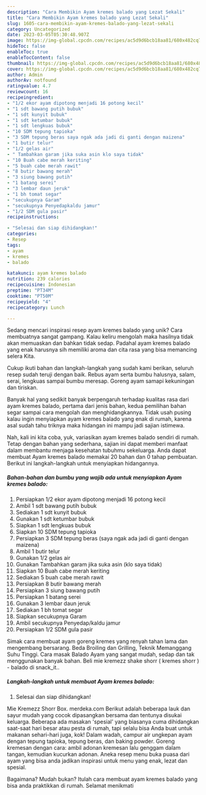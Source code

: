 ```yaml
---
description: "Cara Membikin Ayam kremes balado yang Lezat Sekali"
title: "Cara Membikin Ayam kremes balado yang Lezat Sekali"
slug: 1605-cara-membikin-ayam-kremes-balado-yang-lezat-sekali
category: Uncategorized
date: 2023-03-05T05:30:48.907Z
image: https://img-global.cpcdn.com/recipes/ac5d9d6bcb18aa81/680x482cq70/ayam-kremes-balado-foto-resep-utama.jpg
hideToc: false
enableToc: true
enableTocContent: false
thumbnail: https://img-global.cpcdn.com/recipes/ac5d9d6bcb18aa81/680x482cq70/ayam-kremes-balado-foto-resep-utama.jpg
cover: https://img-global.cpcdn.com/recipes/ac5d9d6bcb18aa81/680x482cq70/ayam-kremes-balado-foto-resep-utama.jpg
author: Admin
authorAv: notfound
ratingvalue: 4.7
reviewcount: 16
recipeingredient:
- "1/2 ekor ayam dipotong menjadi 16 potong kecil"
- "1 sdt bawang putih bubuk"
- "1 sdt kunyit bubuk"
- "1 sdt ketumbar bubuk"
- "1 sdt lengkuas bubuk"
- "10 SDM tepung tapioka"
- "3 SDM tepung beras saya ngak ada jadi di ganti dengan maizena"
- "1 butir telur"
- "1/2 gelas air"
- " Tambahkan garam jika suka asin klo saya tidak"
- "10 Buah cabe merah keriting"
- "5 buah cabe merah rawit"
- "8 butir bawang merah"
- "3 siung bawang putih"
- "1 batang serei"
- "3 lembar daun jeruk"
- "1 bh tomat segar"
- "secukupnya Garam"
- "secukupnya Penyedapkaldu jamur"
- "1/2 SDM gula pasir"
recipeinstructions:

- "Selesai dan siap dihidangkan!"
categories:
- Resep
tags:
- ayam
- kremes
- balado

katakunci: ayam kremes balado 
nutrition: 239 calories
recipecuisine: Indonesian
preptime: "PT34M"
cooktime: "PT50M"
recipeyield: "4"
recipecategory: Lunch

---
```





Sedang mencari inspirasi resep ayam kremes balado yang unik? Cara membuatnya sangat gampang. Kalau keliru mengolah maka hasilnya tidak akan memuaskan dan bahkan tidak sedap. Padahal ayam kremes balado yang enak harusnya sih memiliki aroma dan cita rasa yang bisa memancing selera Kita.





Cukup ikuti bahan dan langkah-langkah yang sudah kami berikan, seluruh resep sudah teruji dengan baik. Rebus ayam serta bumbu halusnya, salam, serai, lengkuas sampai bumbu meresap. Goreng ayam samapi kekuningan dan tiriskan.

Banyak hal yang sedikit banyak berpengaruh terhadap kualitas rasa dari ayam kremes balado, pertama dari jenis bahan, kedua pemilihan bahan segar sampai cara mengolah dan menghidangkannya. Tidak usah pusing kalau ingin menyiapkan ayam kremes balado yang enak di rumah, karena asal sudah tahu triknya maka hidangan ini mampu jadi sajian istimewa.






Nah, kali ini kita coba, yuk, variasikan ayam kremes balado sendiri di rumah. Tetap dengan bahan yang sederhana, sajian ini dapat memberi manfaat dalam membantu menjaga kesehatan tubuhmu sekeluarga. Anda dapat membuat Ayam kremes balado memakai 20 bahan dan 0 tahap pembuatan. Berikut ini langkah-langkah untuk menyiapkan hidangannya.

<!--inarticleads1-->

##### Bahan-bahan dan bumbu yang wajib ada untuk menyiapkan Ayam kremes balado:

1. Persiapkan 1/2 ekor ayam dipotong menjadi 16 potong kecil
1. Ambil 1 sdt bawang putih bubuk
1. Sediakan 1 sdt kunyit bubuk
1. Gunakan 1 sdt ketumbar bubuk
1. Siapkan 1 sdt lengkuas bubuk
1. Siapkan 10 SDM tepung tapioka
1. Persiapkan 3 SDM tepung beras (saya ngak ada jadi di ganti dengan maizena)
1. Ambil 1 butir telur
1. Gunakan 1/2 gelas air
1. Gunakan  Tambahkan garam jika suka asin (klo saya tidak)
1. Siapkan 10 Buah cabe merah keriting
1. Sediakan 5 buah cabe merah rawit
1. Persiapkan 8 butir bawang merah
1. Persiapkan 3 siung bawang putih
1. Persiapkan 1 batang serei
1. Gunakan 3 lembar daun jeruk
1. Sediakan 1 bh tomat segar
1. Siapkan secukupnya Garam
1. Ambil secukupnya Penyedap/kaldu jamur
1. Persiapkan 1/2 SDM gula pasir


Simak cara membuat ayam goreng kremes yang renyah tahan lama dan mengembang bersarang. Beda Broiling dan Grilling, Teknik Memanggang Suhu Tinggi. Cara masak Balado Ayam yang sangat mudah, sedap dan tak menggunakan banyak bahan. Beli mie kremezz shake shorr ( kremes shorr ) - balado di snack_it.. 

<!--inarticleads2-->

##### Langkah-langkah untuk membuat Ayam kremes balado:


1. Selesai dan siap dihidangkan!

Mie Kremezz Shorr Box. merdeka.com Berikut adalah beberapa lauk dan sayur mudah yang cocok dipasangkan bersama dan tentunya disukai keluarga. Beberapa ada masakan &#39;spesial&#39; yang biasanya cuma dihidangkan saat-saat hari besar atau pesta di rumah, tapi selalu bisa Anda buat untuk makanan sehari-hari juga, kok! Dalam wadah, campur air ungkepan ayam dengan tepung tapioka, tepung beras, dan baking powder. Goreng kremesan dengan cara: ambil adonan kremesan lalu genggam dalam tangan, kemudian kucurkan adonan. Aneka resep menu buka puasa dari ayam yang bisa anda jadikan inspirasi untuk menu yang enak, lezat dan spesial. 

Bagaimana? Mudah bukan? Itulah cara membuat ayam kremes balado yang bisa anda praktikkan di rumah. Selamat menikmati
